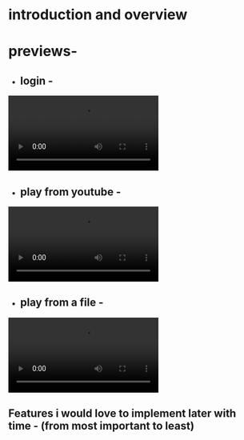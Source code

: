# introduction and overview

# previews-

 - ## login - 
![](https://github.com/taketec/xy96/blob/main/previews/blender_preview.mp4)


 - ## play from youtube - 
![](https://github.com/taketec/xy96/blob/main/previews/blender_preview.mp4)


 - ## play from a file - 
![](https://github.com/taketec/xy96/blob/main/previews/blender_preview.mp4)



## Features i would love to implement later with time - (from most important to least)
